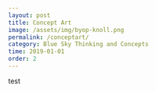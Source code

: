 ```yaml
---
layout: post
title: Concept Art
image: /assets/img/byop-knoll.png
permalink: /conceptart/
category: Blue Sky Thinking and Concepts
time: 2019-01-01
order: 2
---
```


test